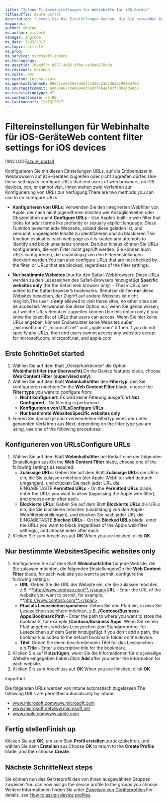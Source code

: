 ```yaml
---
title: "Intune-Filtereinstellungen für Webinhalte für iOS-Geräte"
titlesuffix: Azure portal
description: "Lernen Sie die Einstellungen kennen, die Sie verwenden können, um den Zugriff von iOS-Geräten auf Websites zuzulassen und zu blockieren.\""
keywords: 
author: vhorne
ms.author: victorh
manager: angrobe
ms.date: 7/03/2017
ms.topic: article
ms.prod: 
ms.service: microsoft-intune
ms.technology: 
ms.assetid: 16aa0f3c-8977-4495-9fbe-ca30ad278c9e
ms.reviewer: karanda
ms.suite: ems
ms.custom: intune-azure
ms.openlocfilehash: 89641cee439d7da9f73d56c2ab3d6d8299164700
ms.sourcegitcommit: a9d734877340894637e03f4b4ef83f7d01ddedc8
ms.translationtype: HT
ms.contentlocale: de-DE
ms.lasthandoff: 12/19/2017
---
```

# <a name="web-content-filter-settings-for-ios-devices"></a><span data-ttu-id="f249e-103">Filtereinstellungen für Webinhalte für iOS-Geräte</span><span class="sxs-lookup"><span data-stu-id="f249e-103">Web content filter settings for iOS devices</span></span>

[!INCLUDE[azure_portal](./includes/azure_portal.md)]

<span data-ttu-id="f249e-104">Konfigurieren Sie mit diesen Einstellungen URLs, auf die Endbenutzer in Webbrowsern auf iOS-Geräten zugreifen oder nicht zugreifen dürfen.</span><span class="sxs-lookup"><span data-stu-id="f249e-104">Use these settings to configure URLs that end users of web browsers, on iOS devices, can, or cannot visit.</span></span> <span data-ttu-id="f249e-105">Ihnen stehen zwei Verfahren zur Konfigurierung von URLs zur Verfügung:</span><span class="sxs-lookup"><span data-stu-id="f249e-105">There are two methods you can use to do configure URLs:</span></span>

- <span data-ttu-id="f249e-106">**Konfigurieren von URLs**: Verwenden Sie den integrierten Webfilter von Apple, der nach nicht jugendfreien Inhalten wie Anzüglichkeiten oder Obszönitäten sucht.</span><span class="sxs-lookup"><span data-stu-id="f249e-106">**Configure URLs** - Use Apple’s built-in web filter that looks for adult terms like profanity or sexually explicit language.</span></span> <span data-ttu-id="f249e-107">Diese Funktion bewertet jede Webseite, sobald diese geladen ist, und versucht, ungeeignete Inhalte zu identifizieren und zu blockieren.</span><span class="sxs-lookup"><span data-stu-id="f249e-107">This function evaluates each web page as it is loaded and attempts to identify and block unsuitable content.</span></span> <span data-ttu-id="f249e-108">Darüber hinaus können Sie URLs konfigurieren, die vom Filter nicht geprüft werden. Sie können auch URLs konfigurieren, die unabhängig von den Filtereinstellungen blockiert werden.</span><span class="sxs-lookup"><span data-stu-id="f249e-108">You can also configure URLs that are not checked by the filter, or URLs that are blocked, regardless of the filter settings.</span></span>

- <span data-ttu-id="f249e-109">**Nur bestimmte Websites** (nur für den Safari-Webbrowser): Diese URLs werden zu den Lesezeichen des Safari-Browsers hinzugefügt.</span><span class="sxs-lookup"><span data-stu-id="f249e-109">**Specific websites only** (for the Safari web browser only) - These URLs are added to the Safari browser’s bookmarks.</span></span> <span data-ttu-id="f249e-110">Benutzer dürfen **nur** diese Websites besuchen, der Zugriff auf andere Websites ist nicht möglich.</span><span class="sxs-lookup"><span data-stu-id="f249e-110">The user is **only** allowed to visit these sites; no other sites can be accessed.</span></span> <span data-ttu-id="f249e-111">Verwenden Sie diese Option nur, wenn Sie genau wissen, auf welche URLs Benutzer zugreifen können.</span><span class="sxs-lookup"><span data-stu-id="f249e-111">Use this option only if you know the exact list of URLs that users can access.</span></span>
<span data-ttu-id="f249e-112">Wenn Sie hier keine URLs angeben, können Endbenutzer keine Websites außer „microsoft.com“, „microsoft.net“ und „apple.com“ öffnen.</span><span class="sxs-lookup"><span data-stu-id="f249e-112">If you do not specify any URLs, then end users cannot access any websites except for microsoft.com, microsoft.net, and apple.com.</span></span>



## <a name="get-started"></a><span data-ttu-id="f249e-113">Erste Schritte</span><span class="sxs-lookup"><span data-stu-id="f249e-113">Get started</span></span>

1. <span data-ttu-id="f249e-114">Wählen Sie auf dem Blatt „Gerätefunktionen“ die Option **Webinhaltsfilter (nur überwacht)**.</span><span class="sxs-lookup"><span data-stu-id="f249e-114">On the Device features blade, choose **Web Content Filter (supervised only)**.</span></span>
2. <span data-ttu-id="f249e-115">Wählen Sie auf dem Blatt **Webinhaltsfilter** den **Filtertyp**, den Sie konfigurieren möchten:</span><span class="sxs-lookup"><span data-stu-id="f249e-115">On the **Web Content Filter** blade, choose the **Filter type** you want to configure from:</span></span>
    - <span data-ttu-id="f249e-116">**Nicht konfiguriert**: Es wird keine Filterung ausgeführt.</span><span class="sxs-lookup"><span data-stu-id="f249e-116">**Not Configured** - No filtering is performed.</span></span>
    - <span data-ttu-id="f249e-117">**Konfigurieren von URLs**</span><span class="sxs-lookup"><span data-stu-id="f249e-117">**Configure URLs**</span></span>
    - <span data-ttu-id="f249e-118">**Nur bestimmte Websites**</span><span class="sxs-lookup"><span data-stu-id="f249e-118">**Specific websites only**</span></span>
3. <span data-ttu-id="f249e-119">Führen Sie danach je nach verwendetem Filtertyp eines der unten genannten Verfahren aus.</span><span class="sxs-lookup"><span data-stu-id="f249e-119">Next, depending on the filter type you are using, use one of the following procedures:</span></span>


## <a name="configure-urls"></a><span data-ttu-id="f249e-120">Konfigurieren von URLs</span><span class="sxs-lookup"><span data-stu-id="f249e-120">Configure URLs</span></span>

1. <span data-ttu-id="f249e-121">Wählen Sie auf dem Blatt **Webinhaltsfilter** bei Bedarf eine der folgenden Einstellungen aus:</span><span class="sxs-lookup"><span data-stu-id="f249e-121">On the **Web Content Filter** blade, choose one of the following settings as required:</span></span>
    - <span data-ttu-id="f249e-122">**Zulässige URLs**: Geben Sie auf dem Blatt **Zulässige URLs** die URLs ein, die Sie zulassen möchten (der Apple-Webfilter wird dadurch umgangen), und drücken Sie nach jeder URL die EINGABETASTE.</span><span class="sxs-lookup"><span data-stu-id="f249e-122">**Permitted URLs** - On the **Permitted URLs** blade, enter the URLs you want to allow (bypassing the Apple web filter), and choose enter after each.</span></span>
    - <span data-ttu-id="f249e-123">**Blockierte URLs**: Geben Sie auf dem Blatt **Blockierte URLs** die URLs ein, die Sie blockieren möchten (unabhängig von den Apple-Webfiltereinstellungen), und drücken Sie nach jeder URL die EINGABETASTE.</span><span class="sxs-lookup"><span data-stu-id="f249e-123">**Blocked URLs** - On the **Blocked URLs** blade, enter the URLs you want to block (regardless of the Apple web filter settings), and choose enter after each.</span></span>
2. <span data-ttu-id="f249e-124">Klicken Sie zum Abschluss auf **OK**.</span><span class="sxs-lookup"><span data-stu-id="f249e-124">When you are finished, click **OK**.</span></span>


## <a name="specific-websites-only"></a><span data-ttu-id="f249e-125">Nur bestimmte Websites</span><span class="sxs-lookup"><span data-stu-id="f249e-125">Specific websites only</span></span>

1. <span data-ttu-id="f249e-126">Konfigurieren Sie auf dem Blatt **Webinhaltsfilter** für jede Website, die Sie zulassen möchten, die folgenden Einstellungen:</span><span class="sxs-lookup"><span data-stu-id="f249e-126">On the **Web Content Filter** blade, for each web site you want to permit, configure the following settings:</span></span>
    - <span data-ttu-id="f249e-127">**URL**: Geben Sie die URL der Website ein, die Sie zulassen möchten, z.B. **http://www.contoso.com**.</span><span class="sxs-lookup"><span data-stu-id="f249e-127">**URL** - Enter the URL of the website you want to permit, for example, **http://www.contoso.com**.</span></span>
    - <span data-ttu-id="f249e-128">**Pfad als Lesezeichen speichern**: Geben Sie den Pfad ein, in dem Sie Lesezeichen speichern möchten, z.B. **/Contoso/Business Apps**.</span><span class="sxs-lookup"><span data-stu-id="f249e-128">**Bookmark Path** - Enter the path to where you want to store the bookmark, for example **/Contoso/Business Apps**.</span></span> <span data-ttu-id="f249e-129">Wenn Sie keinen Pfad angeben, wird das Lesezeichen zum Standardordner für Lesezeichen auf dem Gerät hinzugefügt.</span><span class="sxs-lookup"><span data-stu-id="f249e-129">If you don't add a path, the bookmark is added to the default bookmark folder on the device.</span></span>
    - <span data-ttu-id="f249e-130">**Titel**: Geben Sie einen beschreibenden Titel für das Lesezeichen ein.</span><span class="sxs-lookup"><span data-stu-id="f249e-130">**Title** - Enter a descriptive title for the bookmark.</span></span>
2. <span data-ttu-id="f249e-131">Klicken Sie auf **Hinzufügen**, wenn Sie die Informationen für die jeweilige Website eingegeben haben.</span><span class="sxs-lookup"><span data-stu-id="f249e-131">Click **Add** after you enter the information for each website.</span></span>
3. <span data-ttu-id="f249e-132">Klicken Sie zum Abschluss auf **OK**.</span><span class="sxs-lookup"><span data-stu-id="f249e-132">When you are finished, click **OK**.</span></span>

>[!IMPORTANT] 
> <span data-ttu-id="f249e-133">Die folgenden URLs werden von Intune automatisch zugelassen.</span><span class="sxs-lookup"><span data-stu-id="f249e-133">The following URLs are permitted automatically by Intune.</span></span>
> - <span data-ttu-id="f249e-134">www.microsoft.com</span><span class="sxs-lookup"><span data-stu-id="f249e-134">www.microsoft.com</span></span>
> - <span data-ttu-id="f249e-135">www.microsoft.net</span><span class="sxs-lookup"><span data-stu-id="f249e-135">www.microsoft.net</span></span>
> - <span data-ttu-id="f249e-136">www.apple.com</span><span class="sxs-lookup"><span data-stu-id="f249e-136">www.apple.com</span></span>

## <a name="finish-up"></a><span data-ttu-id="f249e-137">Fertig stellen</span><span class="sxs-lookup"><span data-stu-id="f249e-137">Finish up</span></span>

<span data-ttu-id="f249e-138">Klicken Sie auf **OK**, um zum Blatt **Profil erstellen** zurückzukehren, und wählen Sie dann **Erstellen** aus.</span><span class="sxs-lookup"><span data-stu-id="f249e-138">Choose **OK** to return to the **Create Profile** blade, and then choose **Create**.</span></span>

## <a name="next-steps"></a><span data-ttu-id="f249e-139">Nächste Schritte</span><span class="sxs-lookup"><span data-stu-id="f249e-139">Next steps</span></span>

<span data-ttu-id="f249e-140">Sie können nun das Geräteprofil den von Ihnen ausgewählten Gruppen zuweisen.</span><span class="sxs-lookup"><span data-stu-id="f249e-140">You can now assign the device profile to the groups you choose.</span></span> <span data-ttu-id="f249e-141">Weitere Informationen finden Sie unter [Zuweisen von Geräteprofilen](device-profile-assign.md).</span><span class="sxs-lookup"><span data-stu-id="f249e-141">For details, see [How to assign device profiles](device-profile-assign.md).</span></span>
